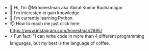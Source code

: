 - 👋 Hi, I’m @Mrhonestman aka Abiral Kumar Budhamagar.
- 👀 I’m interested in gain knowledge. 
- 🌱 I’m currently learning Python.
- 📫 How to reach me just click here https://www.instagram.com/honestman2895/
- ⚡ Fun fact: "I can write code in more than 4 different programming languages, but my best is the language of coffee.

<!---
Mrhonestman/Mrhonestman is a ✨ special ✨ repository because its `README.md` (this file) appears on your GitHub profile.
You can click the Preview link to take a look at your changes.
--->
